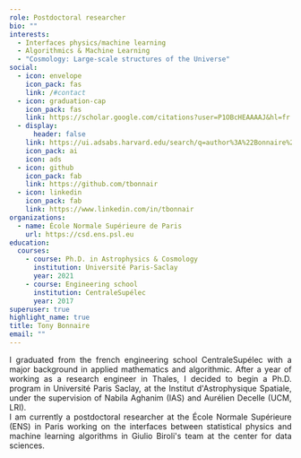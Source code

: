 ```yaml
---
role: Postdoctoral researcher
bio: ""
interests:
  - Interfaces physics/machine learning
  - Algorithmics & Machine Learning
  - "Cosmology: Large-scale structures of the Universe"
social:
  - icon: envelope
    icon_pack: fas
    link: /#contact
  - icon: graduation-cap
    icon_pack: fas
    link: https://scholar.google.com/citations?user=P1OBcHEAAAAJ&hl=fr
  - display:
      header: false
    link: https://ui.adsabs.harvard.edu/search/q=author%3A%22Bonnaire%2C%20T%22&sort=date%20desc%2C%20bibcode%20desc&p_=0
    icon_pack: ai
    icon: ads
  - icon: github
    icon_pack: fab
    link: https://github.com/tbonnair
  - icon: linkedin
    icon_pack: fab
    link: https://www.linkedin.com/in/tbonnair
organizations:
  - name: École Normale Supérieure de Paris
    url: https://csd.ens.psl.eu
education:
  courses:
    - course: Ph.D. in Astrophysics & Cosmology
      institution: Université Paris-Saclay
      year: 2021
    - course: Engineering school
      institution: CentraleSupélec
      year: 2017
superuser: true
highlight_name: true
title: Tony Bonnaire
email: ""
---
```

<p align="justify">I graduated from the french engineering school CentraleSupélec with a major background in applied mathematics and algorithmic. After a year of working as a research engineer in Thales, I decided to begin a Ph.D. program in Université Paris Saclay, at the Institut d'Astrophysique Spatiale, under the supervision of Nabila Aghanim (IAS) and Aurélien Decelle (UCM, LRI). <br>
I am currently a postdoctoral researcher at the École Normale Supérieure (ENS) in Paris working on the interfaces between statistical physics and machine learning algorithms in Giulio Biroli's team at the center for data sciences.</p>
